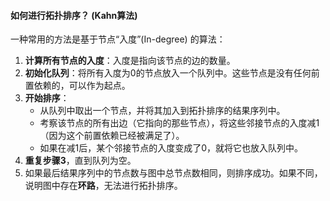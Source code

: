 
#### 如何进行拓扑排序？ (Kahn算法)
一种常用的方法是基于节点“入度”(In-degree) 的算法：
1.  **计算所有节点的入度**：入度是指向该节点的边的数量。
2.  **初始化队列**：将所有入度为0的节点放入一个队列中。这些节点是没有任何前置依赖的，可以作为起点。
3.  **开始排序**：
    *   从队列中取出一个节点，并将其加入到拓扑排序的结果序列中。
    *   考察该节点的所有出边（它指向的那些节点），将这些邻接节点的入度减1（因为这个前置依赖已经被满足了）。
    *   如果在减1后，某个邻接节点的入度变成了0，就将它也放入队列中。
4.  **重复步骤3**，直到队列为空。
5.  如果最后结果序列中的节点数与图中总节点数相同，则排序成功。如果不同，说明图中存在**环路**，无法进行拓扑排序。